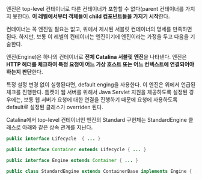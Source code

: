 엔진은 top-level 컨테이너로 다른 컨테이너가 포함할 수 없다(parent 컨테이너를 가지지 못한다).
**이 레벨에서부터 객체들이 child 컴포넌트들을 가지기 시작**한다.

컨테이너는 꼭 엔진일 필요는 없고, 위에서 제시된 서블릿 컨테이너의 명세를 만족하면 된다. 하지만, 보통 이 레벨의 컨테이너는 엔진이기에 엔진이라는 가정을 두고 다음을 기술한다.

엔진(Engine)은 하나의 컨테이너로 **전체 Catalina 서블릿 엔진**을 나타낸다.
엔진은 **HTTP 헤더를 체크하여 특정 요청이 어느 가상 호스트 또는 어느 컨텍스트에 연결되어야 하는지 판단**한다.

특정 설정 변경 없이 실행된다면, default enging을 사용한다.
이 엔진은 위에서 언급된 체크를 진행한다. 톰캣이 웹 서버를 위해서 Java Servlet 지원을 제공하도록 설정된 경우에는, 보통 웹 서버가 요청에 대한 연결을 진행하기 때문에 요청에 사용하도록 default로 설정된 클래스가 overriden 된다.

Catalina에서 top-level 컨테이너인 엔진의 Standard 구현체는 StandardEngine 클래스로 아래와 같은 상속 관계를 지닌다.
```java
public interface Lifecycle  { ... }

public interface Container extends Lifecycle { ... }

public interface Engine extends Container { ... }

public class StandardEngine extends ContainerBase implements Engine { ... }
```